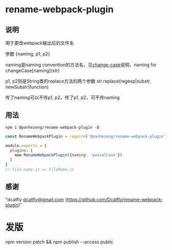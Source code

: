 # rename-webpack-plugin

## 说明

用于更改webpack输出后的文件名

参数
{naming, p1, p2}

naming是naming convention的方法名，见[change-case](https://www.npmjs.com/package/change-case)说明，naming for changeCase\[naming](str)

p1, p2则是String类的replace方法的两个参数 str.replace(regexp|substr, newSubstr|function)

传了naming可以不传p1, p2，传了p1, p2，可不传naming

## 用法

`npm i @panhezeng/rename-webpack-plugin -D`

```javascript
const RenameWebpackPlugin = require('@panhezeng/rename-webpack-plugin')

module.exports = {
  plugins: [
    new RenameWebpackPlugin({naming: 'pascalCase'})
  ]
}
// file-name.js => FileName.js
```

## 感谢

"dcatfly <dcatfly@gmail.com> (https://github.com/Dcatfly/rename-webpack-plugin)"


# 发版
npm version patch && npm publish --access public
